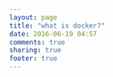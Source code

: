 ```yaml
---
layout: page
title: "what is docker?"
date: 2016-06-19 04:57
comments: true
sharing: true
footer: true
---
```

